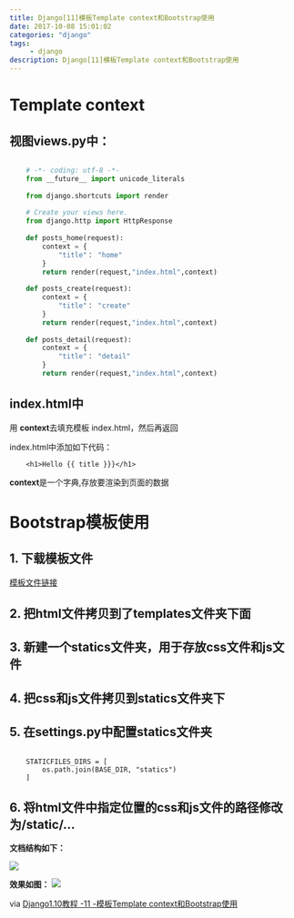 ```yaml
---
title: Django[11]模板Template context和Bootstrap使用
date: 2017-10-08 15:01:02 
categories: "django" 
tags: 
     - django
description: Django[11]模板Template context和Bootstrap使用
---
```


# Template context


## **视图views.py中**：

``` python

	# -*- coding: utf-8 -*-
	from __future__ import unicode_literals
	
	from django.shortcuts import render
	
	# Create your views here.
	from django.http import HttpResponse
	
	def posts_home(request):
		context = {
			"title"： "home"
		}
		return render(request,"index.html",context)
	
	def posts_create(request):
		context = {
			"title"： "create"
		}
		return render(request,"index.html",context)
	
	def posts_detail(request):
		context = {
			"title"： "detail"
		}
		return render(request,"index.html",context)
```
## **index.html中**

用 **context**去填充模板 index.html，然后再返回

index.html中添加如下代码：
```
	<h1>Hello {{ title }}}</h1>
```

**context**是一个字典,存放要渲染到页面的数据


# Bootstrap模板使用

## 1. 下载模板文件
[模板文件链接](http://v3.bootcss.com/examples/blog/)

## 2. 把html文件拷贝到了templates文件夹下面

## 3. 新建一个statics文件夹，用于存放css文件和js文件

## 4. 把css和js文件拷贝到statics文件夹下

## 5. 在settings.py中配置statics文件夹

```

	STATICFILES_DIRS = [
	    os.path.join(BASE_DIR, "statics")
	]
```

## 6. 将html文件中指定位置的css和js文件的路径修改为/static/...

**文档结构如下：**

![](https://i.imgur.com/AGdigpr.png)

**效果如图：**
![](https://i.imgur.com/d85xmJA.png)



via [Django1.10教程 -11 -模板Template context和Bootstrap使用](http://v.youku.com/v_show/id_XMjUyMDA4Mzk4NA==.html?spm=a2h0j.8191423.playlist_content.5!14~5~5~A&&f=28961906&from=y1.2-3.4.14)
